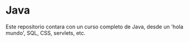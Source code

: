 # Java
Este repositorio contara con un curso completo de Java, desde un 'hola mundo', SQL, CSS, servlets, etc.
